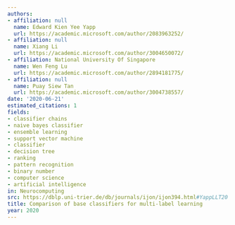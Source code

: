 ```yaml
---
authors:
- affiliation: null
  name: Edward Kien Yee Yapp
  url: https://academic.microsoft.com/author/2083963252/
- affiliation: null
  name: Xiang Li
  url: https://academic.microsoft.com/author/3004650072/
- affiliation: National University Of Singapore
  name: Wen Feng Lu
  url: https://academic.microsoft.com/author/2894181775/
- affiliation: null
  name: Puay Siew Tan
  url: https://academic.microsoft.com/author/3004738557/
date: '2020-06-21'
estimated_citations: 1
fields:
- classifier chains
- naive bayes classifier
- ensemble learning
- support vector machine
- classifier
- decision tree
- ranking
- pattern recognition
- binary number
- computer science
- artificial intelligence
in: Neurocomputing
src: https://dblp.uni-trier.de/db/journals/ijon/ijon394.html#YappLLT20
title: Comparison of base classifiers for multi-label learning
year: 2020
---
```

